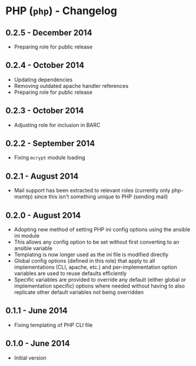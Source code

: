 # PHP (`php`) - Changelog

## 0.2.5 - December 2014

* Preparing role for public release

## 0.2.4 - October 2014

* Updating dependencies
* Removing outdated apache handler references
* Preparing role for public release

## 0.2.3 - October 2014

* Adjusting role for inclusion in BARC

## 0.2.2 - September 2014

* Fixing `mcrypt` module loading

## 0.2.1 - August 2014

* Mail support has been extracted to relevant roles (currently only php-msmtp) since this isn't something unique to PHP (sending mail)

## 0.2.0 - August 2014

* Adopting new method of setting PHP ini config options using the ansible ini module
* This allows any config option to be set without first converting to an ansible variable
* Templating is now longer used as the ini file is modified directly
* Global config options (defined in this role) that apply to all implementations (CLI, apache, etc.) and per-implementation option variables are used to reuse defaults efficiently
* Specific variables are provided to override any default (either global or implementation specific) options where needed without having to also replicate other default variables not being overridden

## 0.1.1 - June 2014

* Fixing templating of PHP CLI file

## 0.1.0 - June 2014

* Initial version
